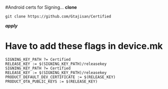 #Android certs for Signing...
**clone**
```
git clone https://github.com/Gtajisan/Certified
```
***apply***
# Have to add these flags in device.mk
```
SIGNING_KEY_PATH ?= Certified
RELEASE_KEY := $(SIGNING_KEY_PATH)/releasekey
SIGNING_KEY_PATH ?= Certified
RELEASE_KEY := $(SIGNING_KEY_PATH)/releasekey
PRODUCT_DEFAULT_DEV_CERTIFICATE := $(RELEASE_KEY)
PRODUCT_OTA_PUBLIC_KEYS := $(RELEASE_KEY)
```

